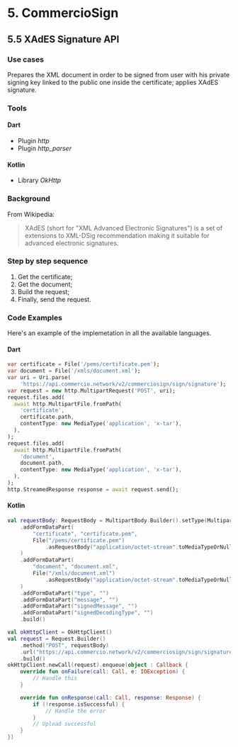 # 5. CommercioSign

## 5.5 XAdES Signature API

### Use cases
Prepares the XML document in order to be signed from user with his private signing key linked to the public one inside the certificate; applies XAdES signature.

### Tools

#### Dart
- Plugin *http*
- Plugin *http_parser*
  
#### Kotlin
- Library *OkHttp*

###  Background
From Wikipedia:
>XAdES (short for "XML Advanced Electronic Signatures") is a set of extensions to XML-DSig recommendation making it suitable for advanced electronic signatures.

### Step by step sequence
1. Get the certificate;
2. Get the document;
3. Build the request;
4. Finally, send the request.

### Code Examples
Here's an example of the implemetation in all the available languages.

#### Dart
```dart
var certificate = File('/pems/certificate.pem');
var document = File('/xmls/document.xml');
var uri = Uri.parse(
    'https://api.commercio.network/v2/commerciosign/sign/signature');
var request = new http.MultipartRequest('POST', uri);
request.files.add(
  await http.MultipartFile.fromPath(
    'certificate',
    certificate.path,
    contentType: new MediaType('application', 'x-tar'),
  ),
);
request.files.add(
  await http.MultipartFile.fromPath(
    'document',
    document.path,
    contentType: new MediaType('application', 'x-tar'),
  ),
);
http.StreamedResponse response = await request.send();
```

#### Kotlin
```kotlin
val requestBody: RequestBody = MultipartBody.Builder().setType(MultipartBody.FORM)
    .addFormDataPart(
        "certificate", "certificate.pem",
        File("/pems/certificate.pem")
            .asRequestBody("application/octet-stream".toMediaTypeOrNull())
    )
    .addFormDataPart(
        "document", "document.xml",
        File("/xmls/document.xml")
            .asRequestBody("application/octet-stream".toMediaTypeOrNull())
    )
    .addFormDataPart("type", "")
    .addFormDataPart("message", "")
    .addFormDataPart("signedMessage", "")
    .addFormDataPart("signedDecodingType", "")
    .build()

val okHttpClient = OkHttpClient()
val request = Request.Builder()
    .method("POST", requestBody)
    .url("https://api.commercio.network/v2/commerciosign/sign/signature")
    .build()
okHttpClient.newCall(request).enqueue(object : Callback {
    override fun onFailure(call: Call, e: IOException) {
        // Handle this
    }

    override fun onResponse(call: Call, response: Response) {
        if (!response.isSuccessful) {
            // Handle the error
        }
        // Upload successful
    }
})
```